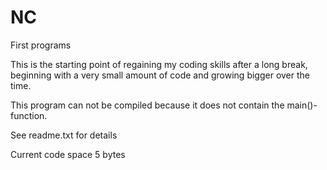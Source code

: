# NC
First programs

This is the starting point of regaining my coding skills after a long break, beginning with a very small amount of code and growing bigger over the time.

This program can not be compiled because it does not contain the main()- function.

See readme.txt for details

Current code space 5 bytes
